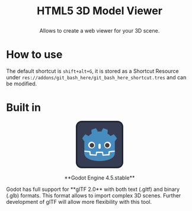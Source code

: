 # <p align="center">HTML5 3D Model Viewer
<p align="center">
Allows to create a web viewer for your 3D scene.
</p>

# How to use
The default shortcut is <code>shift+alt+G</code>, it is stored as a Shortcut Resource under <code>res://addons/git_bash_here/git_bash_here_shortcut.tres</code> and can be modified.

# Built in
<p align="center">
<img src="https://github.com/turboseb/html5-3dmodel-viewer/blob/master/icon.svg" width="128">
<p align="center">
**Godot Engine 4.5.stable**
</p>
Godot has full support for **glTF 2.0** with both text (.gltf) and binary (.glb) formats.
This format allows to import complex 3D scenes.
Further development of glTF will allow more flexibility with this tool.

